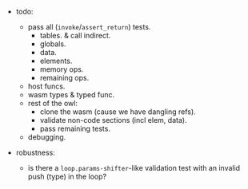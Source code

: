 
- todo:
    - pass all (`invoke`/`assert_return`) tests.
        - tables. & call indirect.
        - globals.
        - data.
        - elements.
        - memory ops.
        - remaining ops.
    - host funcs.
    - wasm types & typed func.
    - rest of the owl:
        - clone the wasm (cause we have dangling refs).
        - validate non-code sections (incl elem, data).
        - pass remaining tests.
    - debugging.


- robustness:
    - is there a `loop.params-shifter`-like validation test with an invalid push (type) in the loop?


